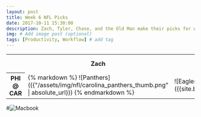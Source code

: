 ```yaml
---
layout: post
title: Week 6 NFL Picks
date: 2017-10-11 15:30:00
description: Zach, Tyler, Chase, and the Old Man make their picks for week 6 games in the NFL.
img: # Add image post (optional)
tags: [Productivity, Workflow] # add tag
---
```


<table align='center' markdown='1'>
    <tr>
        <th></th>
        <th>Zach</th>
        <th>Tyler</th>
        <th>Chase</th>
        <th>Old Man</th>
    </tr>
    <tr>
        <th>PHI @ CAR</th>
        <td>{% markdown %} ![Panthers]({{"/assets/img/nfl/carolina_panthers_thumb.png" | absolute_url}}) {% endmarkdown %}</td>
        <td>![Eagles]({{site.baseurl}}/assets/img/nfl/philadelphia_eagles_thumb.png)</td>
        <td>N/A</td>
        <td>N/A</td>
    </tr>
</table>

#![Macbook]({{site.baseurl}}/assets/img/mac.jpg)
